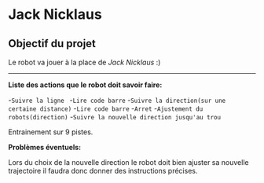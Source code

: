 # Jack Nicklaus

## Objectif du projet

Le robot va jouer à la place de *Jack Nicklaus* :)
__________________________________________________

**Liste des actions que le robot doit savoir faire:**

-`Suivre la ligne `
-`Lire code barre`
-`Suivre la direction(sur une certaine distance)`
-`Lire code barre`
-`Arret` 
-`Ajustement du robots(direction)`
-`Suivre la nouvelle direction jusqu'au trou`

Entrainement sur 9 pistes.

**Problèmes éventuels:**

Lors du choix de la nouvelle direction le robot doit bien ajuster sa nouvelle trajectoire il faudra donc donner des instructions précises.











